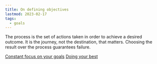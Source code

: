 ```yaml
---
title: On defining objectives
lastmod: 2023-02-17
tags:
  - goals
---
```


The process is the set of actions taken in order to achieve a desired outcome. It is the journey, not the destination, that matters. Choosing the result over the process guarantees failure.

[Constant focus on your goals](Constant%20focus%20on%20your%20goals.md)
[Doing your best](Doing%20your%20best.md)
